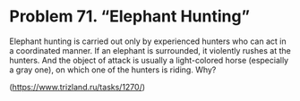 # Problem 71. “Elephant Hunting”

Elephant hunting is carried out only by experienced hunters who can act in a coordinated manner. If an elephant is surrounded, it violently rushes at the hunters. And the object of attack is usually a light-colored horse (especially a gray one), on which one of the hunters is riding. Why?

(https://www.trizland.ru/tasks/1270/)